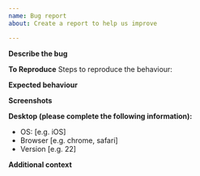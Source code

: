```yaml
---
name: Bug report
about: Create a report to help us improve

---
```


**Describe the bug**
<!-- Description of what the bug is. -->

**To Reproduce**
Steps to reproduce the behaviour:


**Expected behaviour**
<!-- Description of what you expected to happen. -->

**Screenshots**
<!-- If applicable, add screenshots to help explain your problem. -->

**Desktop (please complete the following information):**
 - OS: [e.g. iOS]
 - Browser [e.g. chrome, safari]
 - Version [e.g. 22]

**Additional context**
<!-- Add any other context about the problem here. -->